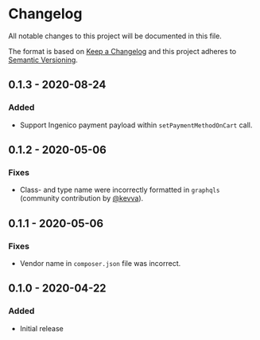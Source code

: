 # Changelog

All notable changes to this project will be documented in this file.

The format is based on [Keep a Changelog](http://keepachangelog.com/en/1.0.0/)
and this project adheres to [Semantic Versioning](http://semver.org/spec/v2.0.0.html).

## 0.1.3 - 2020-08-24

### Added

- Support Ingenico payment payload within `setPaymentMethodOnCart` call.

## 0.1.2 - 2020-05-06

### Fixes

- Class- and type name were incorrectly formatted in `graphqls` (community contribution by [@kevva](https://github.com/kevva)).

## 0.1.1 - 2020-05-06

### Fixes

- Vendor name in `composer.json` file was incorrect.

## 0.1.0 - 2020-04-22

### Added

- Initial release 
